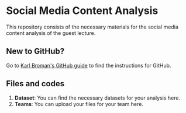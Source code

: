# Social Media Content Analysis
This repository consists of the necessary materials for the social media content analysis of the guest lecture.

## New to GitHub?
Go to [Karl Broman's GitHub guide](https://kbroman.org/github_tutorial/) to find the instructions for GitHub.

## Files and codes
1. **Dataset**: You can find the necessary datasets for your analysis here. 
2. **Teams**: You can upload your files for your team here.
